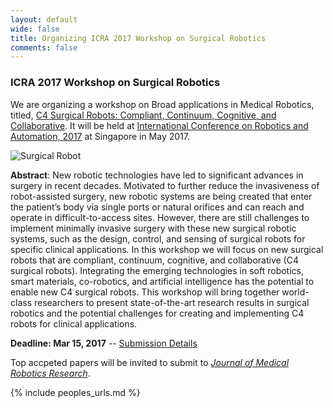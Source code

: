 ```yaml
---
layout: default
wide: false
title: Organizing ICRA 2017 Workshop on Surgical Robotics
comments: false
---
```


### **ICRA 2017 Workshop on Surgical Robotics**

We are organizing a workshop on Broad applications in Medical Robotics, titled, [C4 Surgical Robots: Compliant, Continuum, Cognitive, and Collaborative](http://bioeng.nus.edu.sg/mm/c4r.html). It will be held at [International Conference on Robotics and Automation, 2017](http://www.icra2017.org/) at Singapore in May 2017.

![Surgical Robot](http://img.deusm.com/informationweek/2013/11/1005781/da-vinci-surgical-robot.jpg)

**Abstract**: New robotic technologies have led to significant advances in surgery in recent decades. Motivated to further reduce the invasiveness of robot-assisted surgery, new robotic systems are being created that enter the patient’s body via single ports or natural orifices and can reach and operate in difficult-to-access sites. However, there are still challenges to implement minimally invasive surgery with these new surgical robotic systems, such as the design, control, and sensing of surgical robots for specific clinical applications. In this workshop we will focus on new surgical robots that are compliant, continuum, cognitive, and collaborative (C4 surgical robots). Integrating the emerging technologies in soft robotics, smart materials, co-robotics, and artificial intelligence has the potential to enable new C4 surgical robots. This workshop will bring together world-class researchers to present state-of-the-art research results in surgical robotics and the potential challenges for creating and implementing C4 robots for clinical applications.

**Deadline: Mar 15, 2017** -- [Submission Details](http://bioeng.nus.edu.sg/mm/c4r.html)

Top accpeted papers will be invited to submit to *[Journal of Medical Robotics Research](http://www.worldscientific.com/page/jmrr/aims-scope)*. 

{% include peoples_urls.md %}
